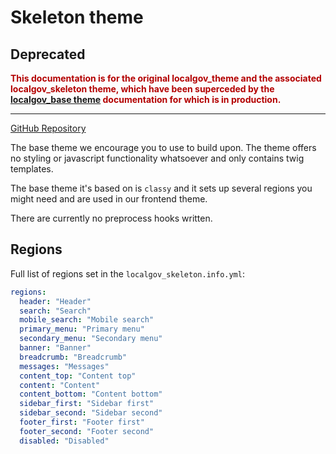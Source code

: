 # Skeleton theme

## Deprecated

<span style="color:#B30000;">**This documentation is for the original localgov_theme and the associated localgov_skeleton theme, which have been superceded by the [localgov_base theme](https://github.com/localgovdrupal/localgov_base) documentation for which is in production.**</span>

***

[GitHub Repository](https://github.com/localgovdrupal/localgov_skeleton)

The base theme we encourage you to use to build upon. The theme offers no styling or javascript functionality whatsoever and only contains twig templates.

The base theme it's based on is `classy` and it sets up several regions you might need and are used in our frontend theme.

There are currently no preprocess hooks written.

## Regions

Full list of regions set in the `localgov_skeleton.info.yml`:

```yml
regions:
  header: "Header"
  search: "Search"
  mobile_search: "Mobile search"
  primary_menu: "Primary menu"
  secondary_menu: "Secondary menu"
  banner: "Banner"
  breadcrumb: "Breadcrumb"
  messages: "Messages"
  content_top: "Content top"
  content: "Content"
  content_bottom: "Content bottom"
  sidebar_first: "Sidebar first"
  sidebar_second: "Sidebar second"
  footer_first: "Footer first"
  footer_second: "Footer second"
  disabled: "Disabled"
```
